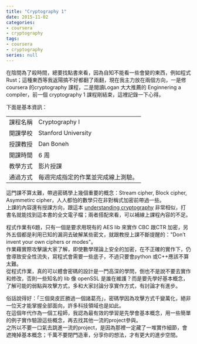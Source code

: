 ```yaml
---
title: "Cryptography 1"
date: 2015-11-02
categories:
- coursera
- cryptography
tags:
- coursera
- cryptography
series: null
---
```


在陰間為了殺時間，總要找點書來看，因為自知不能看一些會變的東西，例如程式 Rust；這種東西等我返陽搞不好都翻了兩翻，現在我主力放在兩個方向，一是修coursera 的cryptography 課程，二是閱讀Logan 大大推薦的 Enginnering a compiler，前一個 cryptography 1 課程剛結束，這裡記錄一下心得。  

下面是基本資訊：  

|   |   |
|:-|:-|
|課程名稱 | Cryptography I  |
|開課學校 | Stanford University   |
|授課教授 | Dan Boneh
|開課時間 | 6 周   |
|教學方式 | 影片授課   |
|通過方式 | 每週完成指定的作業並完成線上測驗。   |
<!--more-->
這門課不算太難，帶過密碼學上幾個重要的概念：Stream cipher, Block cipher, Asymmetirc cipher，人人都怕的數學只在非對稱式加密前帶過一些。  
上課的內容還有授課方向，跟這本 [understanding cryptography](https://link.springer.com/book/10.1007/978-3-642-04101-3) 非常相似，打書名就能找到這本書的全文電子檔；兩者搭配來看，可以補線上課程內容的不足。  

程式作業有6題，只有一個是要求用現有的 AES lib 來實作 CBC 跟CTR 加密，另外五個都是利用已知的漏洞去破解某些密文，就跟教授上課不斷提醒的："Don’t invent your own ciphers or modes"。  
作業藉實際攻擊讓大家了解，即使數學理論上安全的加密，在不正確的實作下，仍會導致安全性流失，寫程式會需要一些底子，不過只要會python 或C++應該不算太難。  
從程式作業，真的可以體會密碼的設計是一門高深的學問，倒也不是說不要去實作和修改，否則一些知名的 lib 像 openSSL 是誰在維護？而是要先學好基本概念，了解可能的弱點與攻擊方式，多和大家討論分享實作方式，有討論才有進步。  

俗話說得好：「三個臭皮匠勝過一個諸葛亮」，密碼學因為攻擊方式千變萬化，絕非一位天才能掌握全部面向，許多科技領域也是如此。  
在這個年代作為一個工程師，我認為最有效的學習是先學會基本概念，用一些簡單的例子實作驗證這些概念，再去找其他一流的project參與。  
之所以不要一口氣去跳進一流的project，是因為那裡一定藏了一堆實作細節，會遮掩掉基本概念；千萬不要閉門造車，分享你的想法，才有更大的進步空間。
